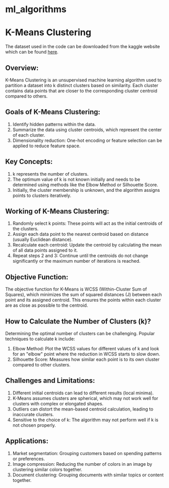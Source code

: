 # ml_algorithms

# K-Means Clustering
The dataset used in the code can be downloaded from the kaggle website which can be found [here](https://www.kaggle.com/datasets/vjchoudhary7/customer-segmentation-tutorial-in-python?select=Mall_Customers.csv).
## Overview:
K-Means Clustering is an unsupervised machine learning algorithm used to partition a dataset into k distinct clusters based on similarity. Each cluster contains data points that are closer to the corresponding cluster centroid compared to others.

## Goals of K-Means Clustering:
1. Identify hidden patterns within the data.
2. Summarize the data using cluster centroids, which represent the center of each cluster.
3. Dimensionality reduction: One-hot encoding or feature selection can be applied to reduce feature space.
## Key Concepts:
1. k represents the number of clusters.
2. The optimum value of k is not known initially and needs to be determined using methods like the Elbow Method or Silhouette Score.
3. Initially, the cluster membership is unknown, and the algorithm assigns points to clusters iteratively.
## Working of K-Means Clustering:
1. Randomly select k points: These points will act as the initial centroids of the clusters.
2. Assign each data point to the nearest centroid based on distance (usually Euclidean distance).
3. Recalculate each centroid: Update the centroid by calculating the mean of all data points assigned to it.
4. Repeat steps 2 and 3: Continue until the centroids do not change significantly or the maximum number of iterations is reached.
## Objective Function:
The objective function for K-Means is WCSS (Within-Cluster Sum of Squares), which minimizes the sum of squared distances (J) between each point and its assigned centroid. This ensures the points within each cluster are as close as possible to the centroid.
## How to Calculate the Number of Clusters (k)?


Determining the optimal number of clusters can be challenging. Popular techniques to calculate k include:
1. Elbow Method: Plot the WCSS values for different values of k and look for an "elbow" point where the reduction in WCSS starts to slow down.
2. Silhouette Score: Measures how similar each point is to its own cluster compared to other clusters.
## Challenges and Limitations:
1. Different initial centroids can lead to different results (local minima).
2. K-Means assumes clusters are spherical, which may not work well for clusters with complex or elongated shapes.
3. Outliers can distort the mean-based centroid calculation, leading to inaccurate clusters.
4. Sensitive to the choice of k: The algorithm may not perform well if k is not chosen properly.
## Applications:
1. Market segmentation: Grouping customers based on spending patterns or preferences.
2. Image compression: Reducing the number of colors in an image by clustering similar colors together.
3. Document clustering: Grouping documents with similar topics or content together.

